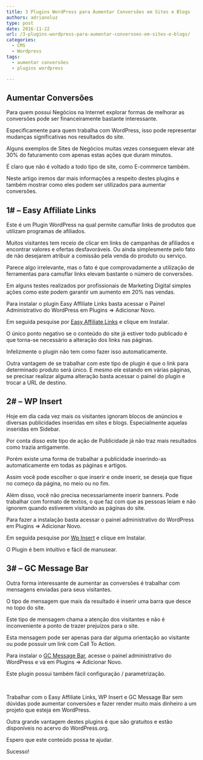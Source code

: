 ```yaml
---
title: 3 Plugins WordPress para Aumentar Conversões em Sites e Blogs
authors: adrianoluz
type: post
date: 2016-11-22
url: /3-plugins-wordpress-para-aumentar-conversoes-em-sites-e-blogs/
categories:
  - CMS
  - Wordpress
tags:
  - aumentar conversões
  - plugins wordpress

---
```

## Aumentar Conversões

Para quem possui Negócios na Internet explorar formas de melhorar as conversões pode ser financeiramente bastante interessante.

Especificamente para quem trabalha com WordPress, isso pode representar mudanças significativas nos resultados do site.

Alguns exemplos de Sites de Negócios muitas vezes conseguem elevar até 30% do faturamento com apenas estas ações que duram minutos.

É claro que não é voltado a todo tipo de site, como E-commerce também.

Neste artigo iremos dar mais informações a respeito destes plugins e também mostrar como eles podem ser utilizados para aumentar conversões.

## 1# &#8211; Easy Affiliate Links

Este é um Plugin WordPress na qual permite camuflar links de produtos que utilizam programas de afiliados.

Muitos visitantes tem receio de clicar em links de campanhas de afiliados e encontrar valores e ofertas desfavoráveis. Ou ainda simplesmente pelo fato de não desejarem atribuir a comissão pela venda do produto ou serviço.

Parece algo irrelevante, mas o fato é que comprovadamente a utilização de ferramentas para camuflar links elevam bastante o número de conversões.

Em alguns testes realizados por profissionais de Marketing Digital simples ações como este podem garantir um aumento em 20% nas vendas.

Para instalar o plugin Easy Affiliate Links basta acessar o Painel Administrativo do WordPress em Plugins => Adicionar Novo.

Em seguida pesquise por [Easy Affiliate Links][1] e clique em Instalar.

O único ponto negativo se o conteúdo do site já estiver todo publicado é que torna-se necessário a alteração dos links nas páginas.

Infelizmente o plugin não tem como fazer isso automaticamente.

Outra vantagem de se trabalhar com este tipo de plugin é que o link para determinado produto será único. E mesmo ele estando em várias páginas, se precisar realizar alguma alteração basta acessar o painel do plugin e trocar a URL de destino.

## 2# &#8211; WP Insert

Hoje em dia cada vez mais os visitantes ignoram blocos de anúncios e diversas publicidades inseridas em sites e blogs. Especialmente aquelas inseridas em Sidebar.

Por conta disso este tipo de ação de Publicidade já não traz mais resultados como trazia antigamente.

Porém existe uma forma de trabalhar a publicidade inserindo-as automaticamente em todas as páginas e artigos.

Assim você pode escolher o que inserir e onde inserir, se deseja que fique no começo da página, no meio ou no fim.

Além disso, você não precisa necessariamente inserir banners. Pode trabalhar com formato de textos, o que faz com que as pessoas leiam e não ignorem quando estiverem visitando as páginas do site.

Para fazer a instalação basta acessar o painel administrativo do WordPress em Plugins => Adicionar Novo.

Em seguida pesquise por [Wp Insert][2] e clique em Instalar.

O Plugin é bem intuitivo e fácil de manusear.

## 3# &#8211; GC Message Bar

Outra forma interessante de aumentar as conversões é trabalhar com mensagens enviadas para seus visitantes.

O tipo de mensagem que mais da resultado é inserir uma barra que desce no topo do site.

Este tipo de mensagem chama a atenção dos visitantes e não é inconveniente a ponto de trazer prejuízos para o site.

Esta mensagem pode ser apenas para dar alguma orientação ao visitante ou pode possuir um link com Call To Action.

Para instalar o [GC Message Bar][3], acesse o painel administrativo do WordPress e vá em Plugins => Adicionar Novo.

Este plugin possui também fácil configuração / parametrização.

&nbsp;

Trabalhar com o Easy Affiliate Links, WP Insert e GC Message Bar sem dúvidas pode aumentar conversões e fazer render muito mais dinheiro a um projeto que esteja em WordPress.

Outra grande vantagem destes plugins é que são gratuitos e estão disponíveis no acervo do WordPress.org.

Espero que este conteúdo possa te ajudar.

Sucesso!

 [1]: https://br.wordpress.org/plugins/easy-affiliate-links/
 [2]: https://br.wordpress.org/plugins/wp-insert/
 [3]: https://br.wordpress.org/plugins/gc-message-bar/
